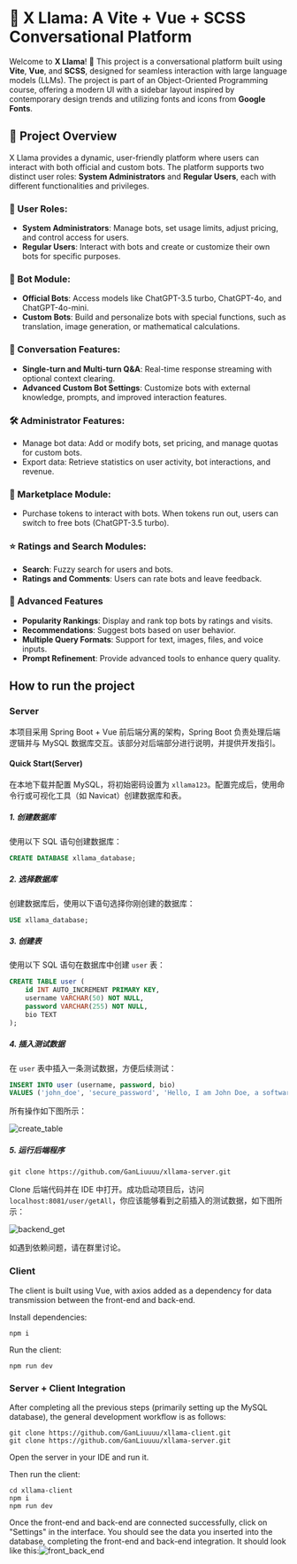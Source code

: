 # 🦙 X Llama: A Vite + Vue + SCSS Conversational Platform

Welcome to **X Llama**! 🦙 This project is a conversational platform built using **Vite**, **Vue**, and **SCSS**, designed for seamless interaction with large language models (LLMs). The project is part of an Object-Oriented Programming course, offering a modern UI with a sidebar layout inspired by contemporary design trends and utilizing fonts and icons from **Google Fonts**.

## 🚀 Project Overview

X Llama provides a dynamic, user-friendly platform where users can interact with both official and custom bots. The platform supports two distinct user roles: **System Administrators** and **Regular Users**, each with different functionalities and privileges.

### 👥 User Roles:

- **System Administrators**: Manage bots, set usage limits, adjust pricing, and control access for users.
- **Regular Users**: Interact with bots and create or customize their own bots for specific purposes.

### 🤖 Bot Module:

- **Official Bots**: Access models like ChatGPT-3.5 turbo, ChatGPT-4o, and ChatGPT-4o-mini.
- **Custom Bots**: Build and personalize bots with special functions, such as translation, image generation, or mathematical calculations.

### 💬 Conversation Features:

- **Single-turn and Multi-turn Q&A**: Real-time response streaming with optional context clearing.
- **Advanced Custom Bot Settings**: Customize bots with external knowledge, prompts, and improved interaction features.

### 🛠️ Administrator Features:

- Manage bot data: Add or modify bots, set pricing, and manage quotas for custom bots.
- Export data: Retrieve statistics on user activity, bot interactions, and revenue.

### 💸 Marketplace Module:

- Purchase tokens to interact with bots. When tokens run out, users can switch to free bots (ChatGPT-3.5 turbo).

### ⭐ Ratings and Search Modules:

- **Search**: Fuzzy search for users and bots.
- **Ratings and Comments**: Users can rate bots and leave feedback.

### 🌟 Advanced Features

- **Popularity Rankings**: Display and rank top bots by ratings and visits.
- **Recommendations**: Suggest bots based on user behavior.
- **Multiple Query Formats**: Support for text, images, files, and voice inputs.
- **Prompt Refinement**: Provide advanced tools to enhance query quality.

## How to run the project

### Server

本项目采用 Spring Boot + Vue 前后端分离的架构，Spring Boot 负责处理后端逻辑并与 MySQL 数据库交互。该部分对后端部分进行说明，并提供开发指引。

#### Quick Start(Server)

在本地下载并配置 MySQL，将初始密码设置为 `xllama123`。配置完成后，使用命令行或可视化工具（如 Navicat）创建数据库和表。

##### 1. 创建数据库

使用以下 SQL 语句创建数据库：

```sql
CREATE DATABASE xllama_database;
```

##### 2. 选择数据库

创建数据库后，使用以下语句选择你刚创建的数据库：

```sql
USE xllama_database;
```

##### 3. 创建表

使用以下 SQL 语句在数据库中创建 `user` 表：

```sql
CREATE TABLE user (
    id INT AUTO_INCREMENT PRIMARY KEY,
    username VARCHAR(50) NOT NULL,
    password VARCHAR(255) NOT NULL,
    bio TEXT
);
```

##### 4. 插入测试数据

在 `user` 表中插入一条测试数据，方便后续测试：

```sql
INSERT INTO user (username, password, bio) 
VALUES ('john_doe', 'secure_password', 'Hello, I am John Doe, a software developer.');
```

所有操作如下图所示：

![create_table](./imgs/create_table.png)

##### 5. 运行后端程序

```
git clone https://github.com/GanLiuuuu/xllama-server.git
```

Clone 后端代码并在 IDE 中打开。成功启动项目后，访问 `localhost:8081/user/getAll`，你应该能够看到之前插入的测试数据，如下图所示：

![backend_get](./imgs/backend_get.png)

如遇到依赖问题，请在群里讨论。

### Client

The client is built using Vue, with axios added as a dependency for data transmission between the front-end and back-end.

Install dependencies:

```
npm i
```

Run the client:

```
npm run dev
```

### Server + Client Integration

After completing all the previous steps (primarily setting up the MySQL database), the general development workflow is as follows:

```
git clone https://github.com/GanLiuuuu/xllama-client.git
git clone https://github.com/GanLiuuuu/xllama-server.git
```

Open the server in your IDE and run it.

Then run the client:

```
cd xllama-client
npm i
npm run dev
```

Once the front-end and back-end are connected successfully, click on "Settings" in the interface. You should see the data you inserted into the database, completing the front-end and back-end integration. It should look like this:![front_back_end](./imgs/front_back_end.png)
